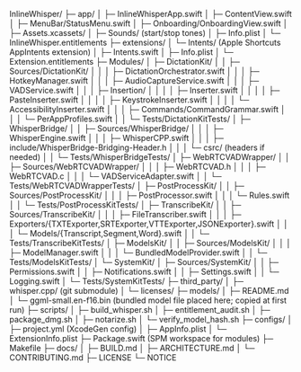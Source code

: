 InlineWhisper/
├─ app/
│  ├─ InlineWhisperApp.swift
│  ├─ ContentView.swift
│  ├─ MenuBar/StatusMenu.swift
│  ├─ Onboarding/OnboardingView.swift
│  ├─ Assets.xcassets/
│  ├─ Sounds/ (start/stop tones)
│  ├─ Info.plist
│  └─ InlineWhisper.entitlements
├─ extensions/
│  └─ Intents/              (Apple Shortcuts AppIntents extension)
│     ├─ Intents.swift
│     ├─ Info.plist
│     └─ Extension.entitlements
├─ Modules/
│  ├─ DictationKit/
│  │  ├─ Sources/DictationKit/
│  │  │  ├─ DictationOrchestrator.swift
│  │  │  ├─ HotkeyManager.swift
│  │  │  ├─ AudioCaptureService.swift
│  │  │  ├─ VADService.swift
│  │  │  ├─ Insertion/
│  │  │  │  ├─ Inserter.swift
│  │  │  │  ├─ PasteInserter.swift
│  │  │  │  ├─ KeystrokeInserter.swift
│  │  │  │  └─ AccessibilityInserter.swift
│  │  │  ├─ Commands/CommandGrammar.swift
│  │  │  └─ PerAppProfiles.swift
│  │  └─ Tests/DictationKitTests/
│  ├─ WhisperBridge/
│  │  ├─ Sources/WhisperBridge/
│  │  │  ├─ WhisperEngine.swift
│  │  │  ├─ WhisperCPP.swift
│  │  │  ├─ include/WhisperBridge-Bridging-Header.h
│  │  │  └─ csrc/ (headers if needed)
│  │  └─ Tests/WhisperBridgeTests/
│  ├─ WebRTCVADWrapper/
│  │  ├─ Sources/WebRTCVADWrapper/
│  │  │  ├─ WebRTCVAD.h
│  │  │  ├─ WebRTCVAD.c
│  │  │  └─ VADServiceAdapter.swift
│  │  └─ Tests/WebRTCVADWrapperTests/
│  ├─ PostProcessKit/
│  │  ├─ Sources/PostProcessKit/
│  │  │  ├─ PostProcessor.swift
│  │  │  └─ Rules.swift
│  │  └─ Tests/PostProcessKitTests/
│  ├─ TranscribeKit/
│  │  ├─ Sources/TranscribeKit/
│  │  │  ├─ FileTranscriber.swift
│  │  │  ├─ Exporters/{TXTExporter,SRTExporter,VTTExporter,JSONExporter}.swift
│  │  │  └─ Models/{Transcript,Segment,Word}.swift
│  │  └─ Tests/TranscribeKitTests/
│  ├─ ModelsKit/
│  │  ├─ Sources/ModelsKit/
│  │  │  ├─ ModelManager.swift
│  │  │  └─ BundledModelProvider.swift
│  │  └─ Tests/ModelsKitTests/
│  └─ SystemKit/
│     ├─ Sources/SystemKit/
│     │  ├─ Permissions.swift
│     │  ├─ Notifications.swift
│     │  ├─ Settings.swift
│     │  └─ Logging.swift
│     └─ Tests/SystemKitTests/
├─ third_party/
│  ├─ whisper.cpp/         (git submodule)
│  └─ licenses/
├─ models/
│  ├─ README.md
│  └─ ggml-small.en-f16.bin   (bundled model file placed here; copied at first run)
├─ scripts/
│  ├─ build_whisper.sh
│  ├─ entitlement_audit.sh
│  ├─ package_dmg.sh
│  ├─ notarize.sh
│  └─ verify_model_hash.sh
├─ configs/
│  ├─ project.yml            (XcodeGen config)
│  ├─ AppInfo.plist
│  └─ ExtensionInfo.plist
├─ Package.swift             (SPM workspace for modules)
├─ Makefile
├─ docs/
│  ├─ BUILD.md
│  ├─ ARCHITECTURE.md
│  └─ CONTRIBUTING.md
├─ LICENSE
└─ NOTICE
